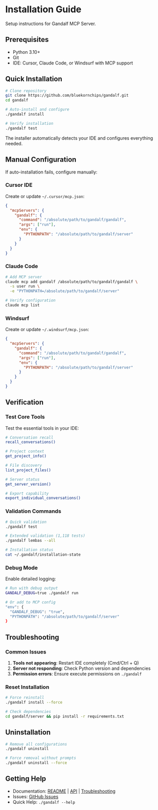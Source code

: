 # Installation Guide

Setup instructions for Gandalf MCP Server.

## Prerequisites

- Python 3.10+
- Git
- IDE: Cursor, Claude Code, or Windsurf with MCP support

## Quick Installation

```bash
# Clone repository
git clone https://github.com/bluekornchips/gandalf.git
cd gandalf

# Auto-install and configure
./gandalf install

# Verify installation
./gandalf test
```

The installer automatically detects your IDE and configures everything needed.

## Manual Configuration

If auto-installation fails, configure manually:

### Cursor IDE

Create or update `~/.cursor/mcp.json`:

```json
{
  "mcpServers": {
    "gandalf": {
      "command": "/absolute/path/to/gandalf/gandalf",
      "args": ["run"],
      "env": {
        "PYTHONPATH": "/absolute/path/to/gandalf/server"
      }
    }
  }
}
```

### Claude Code

```bash
# Add MCP server
claude mcp add gandalf /absolute/path/to/gandalf/gandalf \
  -s user run \
  -e "PYTHONPATH=/absolute/path/to/gandalf/server"

# Verify configuration
claude mcp list
```

### Windsurf

Create or update `~/.windsurf/mcp.json`:

```json
{
  "mcpServers": {
    "gandalf": {
      "command": "/absolute/path/to/gandalf/gandalf",
      "args": ["run"],
      "env": {
        "PYTHONPATH": "/absolute/path/to/gandalf/server"
      }
    }
  }
}
```

## Verification

### Test Core Tools

Test the essential tools in your IDE:

```bash
# Conversation recall
recall_conversations()

# Project context
get_project_info()

# File discovery
list_project_files()

# Server status
get_server_version()

# Export capability
export_individual_conversations()
```

### Validation Commands

```bash
# Quick validation
./gandalf test

# Extended validation (1,118 tests)
./gandalf lembas --all

# Installation status
cat ~/.gandalf/installation-state
```

### Debug Mode

Enable detailed logging:

```bash
# Run with debug output
GANDALF_DEBUG=true ./gandalf run

# Or add to MCP config
"env": {
  "GANDALF_DEBUG": "true",
  "PYTHONPATH": "/absolute/path/to/gandalf/server"
}
```

## Troubleshooting

### Common Issues

1. **Tools not appearing**: Restart IDE completely (Cmd/Ctrl + Q)
2. **Server not responding**: Check Python version and dependencies
3. **Permission errors**: Ensure execute permissions on `./gandalf`

### Reset Installation

```bash
# Force reinstall
./gandalf install --force

# Check dependencies
cd gandalf/server && pip install -r requirements.txt
```

## Uninstallation

```bash
# Remove all configurations
./gandalf uninstall

# Force removal without prompts
./gandalf uninstall --force
```

## Getting Help

- Documentation: [README](../README.md) | [API](API.md) | [Troubleshooting](TROUBLESHOOTING.md)
- Issues: [GitHub Issues](https://github.com/bluekornchips/gandalf/issues)
- Quick Help: `./gandalf --help`
